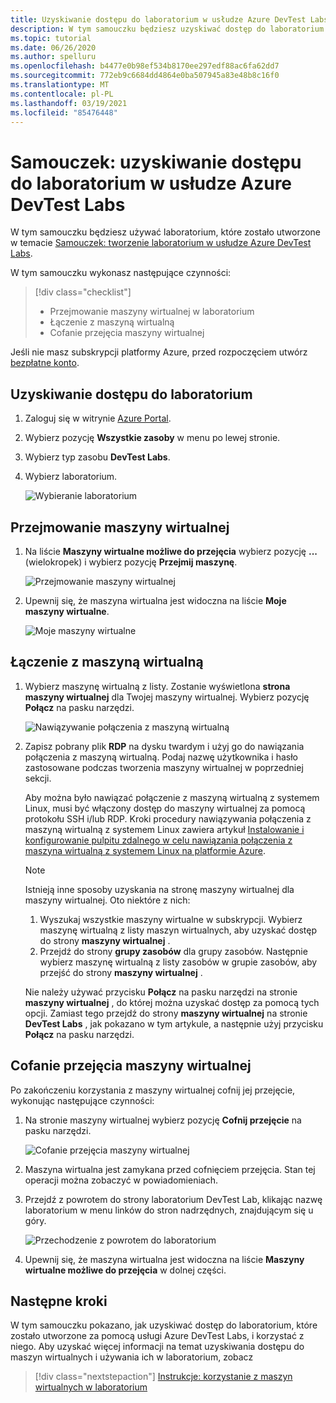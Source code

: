 ```yaml
---
title: Uzyskiwanie dostępu do laboratorium w usłudze Azure DevTest Labs | Microsoft Docs
description: W tym samouczku będziesz uzyskiwać dostęp do laboratorium tworzonego przy użyciu usługi Azure DevTest Labs, przejmować maszyny wirtualne, korzystać z nich, a następnie cofać ich przejęcie.
ms.topic: tutorial
ms.date: 06/26/2020
ms.author: spelluru
ms.openlocfilehash: b4477e0b98ef534b8170ee297edf88ac6fa62dd7
ms.sourcegitcommit: 772eb9c6684dd4864e0ba507945a83e48b8c16f0
ms.translationtype: MT
ms.contentlocale: pl-PL
ms.lasthandoff: 03/19/2021
ms.locfileid: "85476448"
---
```

# <a name="tutorial-access-a-lab-in-azure-devtest-labs"></a>Samouczek: uzyskiwanie dostępu do laboratorium w usłudze Azure DevTest Labs
W tym samouczku będziesz używać laboratorium, które zostało utworzone w temacie [Samouczek: tworzenie laboratorium w usłudze Azure DevTest Labs](tutorial-create-custom-lab.md).

W tym samouczku wykonasz następujące czynności:

> [!div class="checklist"]
> * Przejmowanie maszyny wirtualnej w laboratorium
> * Łączenie z maszyną wirtualną
> * Cofanie przejęcia maszyny wirtualnej

Jeśli nie masz subskrypcji platformy Azure, przed rozpoczęciem utwórz [bezpłatne konto](https://azure.microsoft.com/free/).

## <a name="access-the-lab"></a>Uzyskiwanie dostępu do laboratorium

1. Zaloguj się w witrynie [Azure Portal](https://portal.azure.com).
2. Wybierz pozycję **Wszystkie zasoby** w menu po lewej stronie. 
3. Wybierz typ zasobu **DevTest Labs**. 
4. Wybierz laboratorium. 

    ![Wybieranie laboratorium](./media/tutorial-use-custom-lab/search-for-select-custom-lab.png)

## <a name="claim-a-vm"></a>Przejmowanie maszyny wirtualnej

1. Na liście **Maszyny wirtualne możliwe do przejęcia** wybierz pozycję **...** (wielokropek) i wybierz pozycję **Przejmij maszynę**.

    ![Przejmowanie maszyny wirtualnej](./media/tutorial-use-custom-lab/claim-virtual-machine.png)
1. Upewnij się, że maszyna wirtualna jest widoczna na liście **Moje maszyny wirtualne**.

    ![Moje maszyny wirtualne](./media/tutorial-use-custom-lab/my-virtual-machines.png)

## <a name="connect-to-the-vm"></a>Łączenie z maszyną wirtualną

1. Wybierz maszynę wirtualną z listy. Zostanie wyświetlona **strona maszyny wirtualnej** dla Twojej maszyny wirtualnej. Wybierz pozycję **Połącz** na pasku narzędzi.

    ![Nawiązywanie połączenia z maszyną wirtualną](./media/tutorial-use-custom-lab/connect-button.png)
2. Zapisz pobrany plik **RDP** na dysku twardym i użyj go do nawiązania połączenia z maszyną wirtualną. Podaj nazwę użytkownika i hasło zastosowane podczas tworzenia maszyny wirtualnej w poprzedniej sekcji. 

    Aby można było nawiązać połączenie z maszyną wirtualną z systemem Linux, musi być włączony dostęp do maszyny wirtualnej za pomocą protokołu SSH i/lub RDP. Kroki procedury nawiązywania połączenia z maszyną wirtualną z systemem Linux zawiera artykuł [Instalowanie i konfigurowanie pulpitu zdalnego w celu nawiązania połączenia z maszyna wirtualną z systemem Linux na platformie Azure](../virtual-machines/linux/use-remote-desktop.md). 

    > [!NOTE]
    > Istnieją inne sposoby uzyskania na stronę maszyny wirtualnej dla maszyny wirtualnej. Oto niektóre z nich: 
    > 
    > 1. Wyszukaj wszystkie maszyny wirtualne w subskrypcji. Wybierz maszynę wirtualną z listy maszyn wirtualnych, aby uzyskać dostęp do strony **maszyny wirtualnej** .
    > 2. Przejdź do strony **grupy zasobów** dla grupy zasobów. Następnie wybierz maszynę wirtualną z listy zasobów w grupie zasobów, aby przejść do strony **maszyny wirtualnej** . 
    >
    > Nie należy używać przycisku **Połącz** na pasku narzędzi na stronie **maszyny wirtualnej** , do której można uzyskać dostęp za pomocą tych opcji. Zamiast tego przejdź do strony **maszyny wirtualnej** na stronie **DevTest Labs** , jak pokazano w tym artykule, a następnie użyj przycisku **Połącz** na pasku narzędzi.


## <a name="unclaim-the-vm"></a>Cofanie przejęcia maszyny wirtualnej
Po zakończeniu korzystania z maszyny wirtualnej cofnij jej przejęcie, wykonując następujące czynności: 

1. Na stronie maszyny wirtualnej wybierz pozycję **Cofnij przejęcie** na pasku narzędzi. 

    ![Cofanie przejęcia maszyny wirtualnej](./media/tutorial-use-custom-lab/unclaim-vm-menu.png)
1. Maszyna wirtualna jest zamykana przed cofnięciem przejęcia. Stan tej operacji można zobaczyć w powiadomieniach.  
3. Przejdź z powrotem do strony laboratorium DevTest Lab, klikając nazwę laboratorium w menu linków do stron nadrzędnych, znajdującym się u góry. 
    
    ![Przechodzenie z powrotem do laboratorium](./media/tutorial-use-custom-lab/breadcrumb-to-lab.png)
1. Upewnij się, że maszyna wirtualna jest widoczna na liście **Maszyny wirtualne możliwe do przejęcia** w dolnej części.

    
## <a name="next-steps"></a>Następne kroki
W tym samouczku pokazano, jak uzyskiwać dostęp do laboratorium, które zostało utworzone za pomocą usługi Azure DevTest Labs, i korzystać z niego. Aby uzyskać więcej informacji na temat uzyskiwania dostępu do maszyn wirtualnych i używania ich w laboratorium, zobacz 

> [!div class="nextstepaction"]
> [Instrukcje: korzystanie z maszyn wirtualnych w laboratorium](devtest-lab-add-vm.md)

